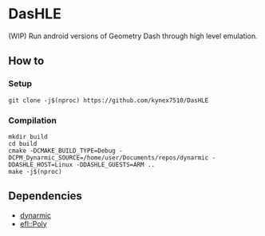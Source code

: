 # DasHLE

(WIP) Run android versions of Geometry Dash through high level emulation.

## How to

### Setup

```
git clone -j$(nproc) https://github.com/kynex7510/DasHLE
```

### Compilation

```
mkdir build
cd build
cmake -DCMAKE_BUILD_TYPE=Debug -DCPM_Dynarmic_SOURCE=/home/user/Documents/repos/dynarmic -DDASHLE_HOST=Linux -DDASHLE_GUESTS=ARM ..
make -j$(nproc)
```

## Dependencies

- [dynarmic](https://github.com/merryhime/dynarmic)
- [efl::Poly](https://github.com/8ightfold/poly-standalone)